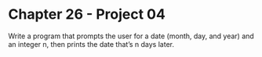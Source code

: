 # Chapter 26 - Project 04

Write a program that prompts the user for a date (month, day, and year) and an integer n, then prints the date that’s n days later.

